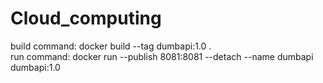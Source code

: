 # Cloud_computing

build command: docker build --tag dumbapi:1.0 . <br>
run command: docker run --publish 8081:8081 --detach --name dumbapi dumbapi:1.0
